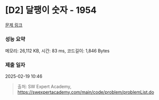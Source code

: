 # [D2] 달팽이 숫자 - 1954 

[문제 링크](https://swexpertacademy.com/main/code/problem/problemDetail.do?contestProbId=AV5PobmqAPoDFAUq) 

### 성능 요약

메모리: 26,112 KB, 시간: 83 ms, 코드길이: 1,846 Bytes

### 제출 일자

2025-02-19 10:46



> 출처: SW Expert Academy, https://swexpertacademy.com/main/code/problem/problemList.do